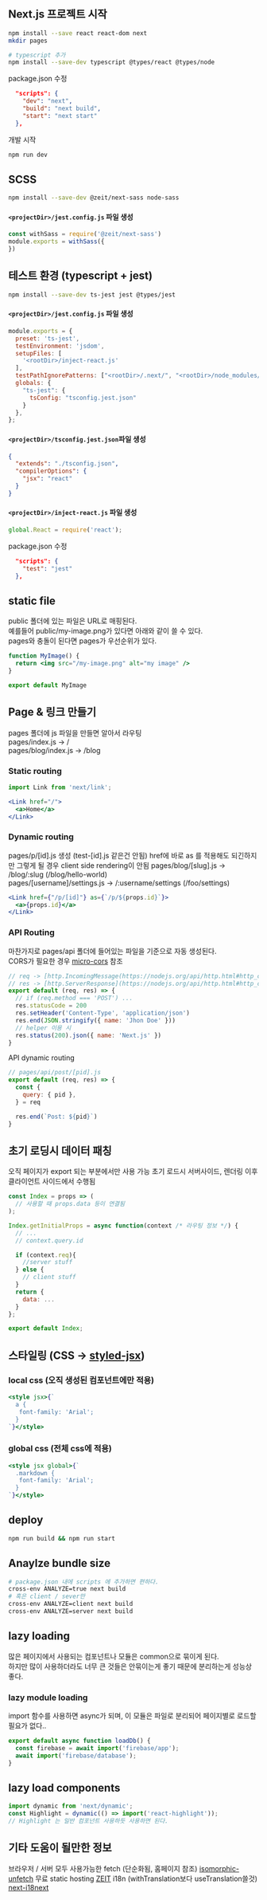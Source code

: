 ## Next.js 프로젝트 시작  
```bash
npm install --save react react-dom next
mkdir pages

# typescript 추가
npm install --save-dev typescript @types/react @types/node
```

package.json 수정
```json 
  "scripts": {
    "dev": "next",
    "build": "next build",
    "start": "next start"
  },
```

개발 시작
```bash
npm run dev
```

## SCSS
```bash
npm install --save-dev @zeit/next-sass node-sass
```

#### ```<projectDir>/jest.config.js``` 파일 생성 
```javascript
const withSass = require('@zeit/next-sass')
module.exports = withSass({
})
```

## 테스트 환경 (typescript + jest)
```bash
npm install --save-dev ts-jest jest @types/jest
```
#### ```<projectDir>/jest.config.js``` 파일 생성 
```javascript
module.exports = {
  preset: 'ts-jest',
  testEnvironment: 'jsdom',
  setupFiles: [
    '<rootDir>/inject-react.js'
  ],
  testPathIgnorePatterns: ["<rootDir>/.next/", "<rootDir>/node_modules/", "<rootDir>/.idea/"],
  globals: {
    "ts-jest": {
      tsConfig: "tsconfig.jest.json"
    }
  },
};
```

#### ```<projectDir>/tsconfig.jest.json```파일 생성
```json
{
  "extends": "./tsconfig.json",
  "compilerOptions": {
    "jsx": "react"
  }
}
```
#### ```<projectDir>/inject-react.js``` 파일 생성  

```javascript
global.React = require('react');
```

package.json 수정
```json 
  "scripts": {
    "test": "jest"
  },
```
## static file
public 폴더에 있는 파일은 URL로 매핑된다.  
예를들어 public/my-image.png가 있다면 아래와 같이 쓸 수 있다.  
pages와 충돌이 된다면 pages가 우선순위가 있다.
```jsx harmony
function MyImage() {
  return <img src="/my-image.png" alt="my image" />
}

export default MyImage
```

## Page & 링크 만들기
pages 폴더에 js 파일을 만들면 알아서 라우팅  
pages/index.js → /  
pages/blog/index.js → /blog  

### Static routing
```jsx harmony
import Link from 'next/link';

<Link href="/">
  <a>Home</a>
</Link>
```

### Dynamic routing
pages/p/[id].js 생성 (test-[id].js 같은건 안됨)
href에 바로 as 를 적용해도 되긴하지만 그렇게 될 경우 client side rendering이 안됨
pages/blog/[slug].js → /blog/:slug (/blog/hello-world)  
pages/[username]/settings.js → /:username/settings (/foo/settings)  
```jsx harmony
<Link href={"/p/[id]"} as={`/p/${props.id}`}>
  <a>{props.id}</a>
</Link>
```

### API Routing
마찬가지로 pages/api 폴더에 들어있는 파일을 기준으로 자동 생성된다.  
CORS가 필요한 경우 [micro-cors](https://nextjs.org/docs/api-routes/api-middlewares#micro-support) 참조
```javascript
// req -> [http.IncomingMessage(https://nodejs.org/api/http.html#http_class_http_incomingmessage) + [middlewares](https://nextjs.org/docs/api-routes/api-middlewares)
// res -> [http.ServerResponse](https://nodejs.org/api/http.html#http_class_http_serverresponse) + [helper](https://nextjs.org/docs/api-routes/response-helpers)
export default (req, res) => {
  // if (req.method === 'POST') ...
  res.statusCode = 200
  res.setHeader('Content-Type', 'application/json')
  res.end(JSON.stringify({ name: 'Jhon Doe' }))
  // helper 이용 시 
  res.status(200).json({ name: 'Next.js' })
}
```
API dynamic routing

```javascript
// pages/api/post/[pid].js
export default (req, res) => {
  const {
    query: { pid },
  } = req

  res.end(`Post: ${pid}`)
}
```

## 초기 로딩시 데이터 패칭
오직 페이지가 export 되는 부분에서만 사용 가능
초기 로드시 서버사이드, 렌더링 이후 클라이언트 사이드에서 수행됨
```jsx harmony
const Index = props => (
  // 사용할 때 props.data 등이 연결됨
);

Index.getInitialProps = async function(context /* 라우팅 정보 */) {
  // ...
  // context.query.id

  if (context.req){
    //server stuff
  } else {
    // client stuff
  }
  return {
    data: ...
  }
};

export default Index;
```

## 스타일링 (CSS -> [styled-jsx](https://github.com/zeit/styled-jsx))

### local css (오직 생성된 컴포넌트에만 적용)
```jsx harmony
<style jsx>{`
  a {
   font-family: 'Arial';
  }
`}</style>
```

### global css (전체 css에 적용)
```jsx harmony
<style jsx global>{`
  .markdown {
   font-family: 'Arial';
  }
`}</style>
```


## deploy
```bash
npm run build && npm run start
```


## Anaylze bundle size
```bash
# package.json 내에 scripts 에 추가하면 편하다.
cross-env ANALYZE=true next build  
# 혹은 client / sever만
cross-env ANALYZE=client next build  
cross-env ANALYZE=server next build  
```

## lazy loading
많은 페이지에서 사용되는 컴포넌트나 모듈은 common으로 묶이게 된다.  
하지만 많이 사용하더라도 너무 큰 것들은 안묶이는게 좋기 때문에 분리하는게 성능상 좋다.  

### lazy module loading
import 함수를 사용하면 async가 되며, 이 모듈은 파일로 분리되어 페이지별로 로드할 필요가 없다..
```jsx harmony
export default async function loadDb() {
  const firebase = await import('firebase/app');
  await import('firebase/database');
}
```

## lazy load components
```jsx harmony
import dynamic from 'next/dynamic';
const Highlight = dynamic(() => import('react-highlight'));
// Highlight 는 일반 컴포넌트 사용하듯 사용하면 된다.
```

## 기타 도움이 될만한 정보
브라우저 / 서버 모두 사용가능한 fetch (단순화됨, 홈페이지 참조) [isomorphic-unfetch](https://www.npmjs.com/package/isomorphic-unfetch)
무료 static hosting [ZEIT](https://zeit.co/)
i18n (withTranslation보다 useTranslation쓸것) [next-i18next](https://github.com/isaachinman/next-i18next)
